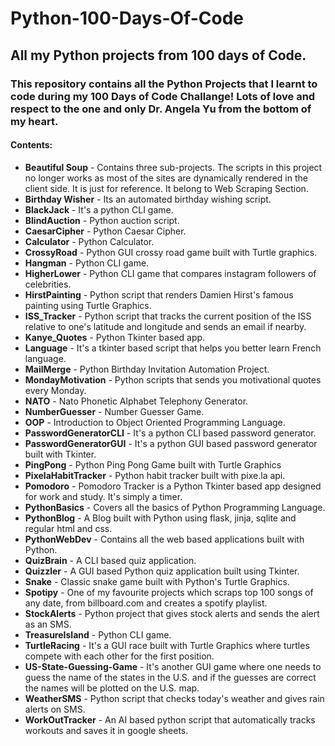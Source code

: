 # Python-100-Days-Of-Code
## All my Python projects from 100 days of Code. 

### This repository contains all the Python Projects that I learnt to code during my 100 Days of Code Challange! Lots of love and respect to the one and only Dr. Angela Yu from the bottom of my heart.

#### Contents:

- **Beautiful Soup** - Contains three sub-projects. The scripts in this project no longer works as most of the sites are dynamically rendered in the client side. It is just for reference. It belong to Web Scraping Section.
- **Birthday Wisher** - Its an automated birthday wishing script.
- **BlackJack** - It's a python CLI game.
- **BlindAuction** - Python auction script.
- **CaesarCipher** - Python Caesar Cipher.
- **Calculator** - Python Calculator.
- **CrossyRoad** - Python GUI crossy road game built with Turtle graphics.
- **Hangman** - Python CLI game.
- **HigherLower** - Python CLI game that compares instagram followers of celebrities.
- **HirstPainting** - Python script that renders Damien Hirst's famous painting using Turtle Graphics.
- **ISS_Tracker** - Python script that tracks the current position of the ISS relative to one's latitude and longitude and sends an email if nearby.
- **Kanye_Quotes** - Python Tkinter based app.
- **Language** - It's a tkinter based script that helps you better learn French language.
- **MailMerge** - Python Birthday Invitation Automation Project.
- **MondayMotivation** - Python scripts that sends you motivational quotes every Monday.
- **NATO** - Nato Phonetic Alphabet Telephony Generator.
- **NumberGuesser** - Number Guesser Game.
- **OOP** - Introduction to Object Oriented Programming Language.
- **PasswordGeneratorCLI** - It's a python CLI based password generator.
- **PasswordGeneratorGUI** - It's a python GUI based password generator built with Tkinter.
- **PingPong** - Python Ping Pong Game built with Turtle Graphics
- **PixelaHabitTracker** - Python habit tracker built with pixe.la api.
- **Pomodoro** - Pomodoro Tracker is a Python Tkinter based app designed for work and study. It's simply a timer.
- **PythonBasics** - Covers all the basics of Python Programming Language.
- **PythonBlog** - A Blog built with Python using flask, jinja, sqlite and regular html and css.
- **PythonWebDev** - Contains all the web based applications built with Python.
- **QuizBrain** - A CLI based quiz application.
- **Quizzler** - A GUI based Python quiz application built using Tkinter.
- **Snake** - Classic snake game built with Python's Turtle Graphics.
- **Spotipy** - One of my favourite projects which scraps top 100 songs of any date, from billboard.com and creates a spotify playlist.
- **StockAlerts** - Python project that gives stock alerts and sends the alert as an SMS.
- **TreasureIsland** - Python CLI game.
- **TurtleRacing** - It's a GUI race built with Turtle Graphics where turtles compete with each other for the first position.
- **US-State-Guessing-Game** - It's another GUI game where one needs to guess the name of the states in the U.S. and if the guesses are correct the names will be plotted on the U.S. map.
- **WeatherSMS** - Python script that checks today's weather and gives rain alerts on SMS.
- **WorkOutTracker** - An AI based python script that automatically tracks workouts and saves it in google sheets.


